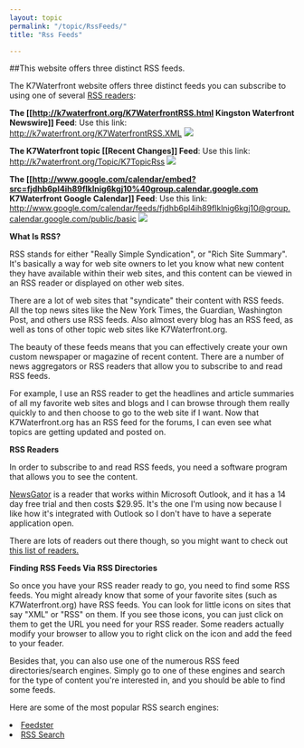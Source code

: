 ```yaml
---
layout: topic
permalink: "/topic/RssFeeds/"
title: "Rss Feeds"

---
```


##This website offers three distinct RSS feeds.

The K7Waterfront website offers three distinct feeds you can subscribe to using one of several <a href="http://blogspace.com/rss/readers">RSS readers</a>:


<b> The [[http://k7waterfront.org/K7WaterfrontRSS.html Kingston Waterfront Newswire]] Feed</b>:  Use this link: http://k7waterfront.org/K7WaterfrontRSS.XML <a href="http://k7waterfront.org/K7WaterfrontRSS.XML"><img src="xml.gif" border="0"></a>

<b> The K7Waterfront topic [[Recent Changes]] Feed</b>:  Use this link: http://k7waterfront.org/Topic/K7TopicRss <a href="http://k7waterfront.org/Topic/K7TopicRss"><img src="xml.gif" border="0"></a>

<b> The [[http://www.google.com/calendar/embed?src=fjdhb6pl4ih89flklnig6kgj10%40group.calendar.google.com  K7Waterfront Google Calendar]] Feed</b>:  Use this link: http://www.google.com/calendar/feeds/fjdhb6pl4ih89flklnig6kgj10@group.calendar.google.com/public/basic <a href="http://www.google.com/calendar/feeds/fjdhb6pl4ih89flklnig6kgj10@group.calendar.google.com/public/basic"><img src="xml.gif" border="0"></a>


<b>What Is RSS?</b>

RSS stands for either "Really Simple Syndication", or "Rich Site Summary".  It's basically a way for web site owners to let you know what new content they have available within their web sites, and this content can be viewed in an RSS reader or displayed on other web sites.

There are a lot of web sites that "syndicate" their content with RSS feeds. All the top news sites like the New York Times, the Guardian, Washington Post, and others use RSS feeds.  Also almost every blog has an RSS feed, as well as tons of other topic web sites like K7Waterfront.org.

The beauty of these feeds means that you can effectively create your own custom newspaper or magazine of recent content. There are a number of news aggregators or RSS readers that allow you to subscribe to and read RSS feeds.

For example, I use an RSS reader to get the headlines and article summaries of all my favorite web sites and blogs and I can browse through them really quickly to and then choose to go to the web site if I want. Now that K7Waterfront.org has an RSS feed for the forums, I can even see what topics are getting updated and posted on.

<b>RSS Readers</b>

In order to subscribe to and read RSS feeds, you need a software program that allows you to see the content.

<a href="http://www.newsgator.com/">NewsGator</a> is a reader that works within Microsoft Outlook, and it has a 14 day free trial and then costs $29.95.  It's the one I'm using now because I like how it's integrated with Outlook so I don't have to have a seperate application open.

There are lots of readers out there though, so you might want to check out <a href="http://blogspace.com/rss/readers"> this list of readers. </a>

<b>Finding RSS Feeds Via RSS Directories</b>

So once you have your RSS reader ready to go, you need to find some RSS feeds.  You might already know that some of your favorite sites (such as K7Waterfront.org) have RSS feeds.  You can look for little icons on sites that say "XML" or "RSS" on them.  If you see those icons, you can just click on them to get the URL you need for your RSS reader.  Some readers actually modify your browser to allow you to right click on the icon and add the feed
to your feader.

Besides that, you can also use one of the numerous RSS feed directories/search engines.  Simply go to one of these engines and search for the type of content you're interested in, and you should be able to find some feeds.

Here are some of the most popular RSS search engines:

<li> <a href="http://www.feedster.com/">Feedster</a><br>
</li><li> <a href="http://www.rsssearch.com/">RSS Search</a><br>

